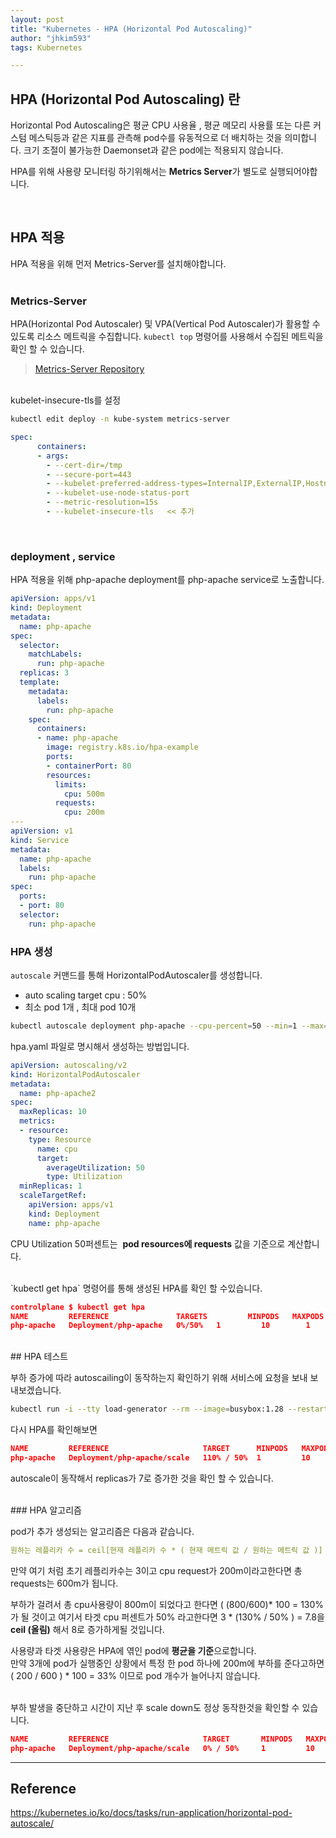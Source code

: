 ```yaml
---
layout: post
title: "Kubernetes - HPA (Horizontal Pod Autoscaling)"
author: "jhkim593"
tags: Kubernetes

---
```

## **HPA (Horizontal Pod Autoscaling) 란**

Horizontal Pod Autoscaling은 평균 CPU 사용율 , 평균 메모리 사용률 또는 다른 커스텀 메스틱등과 같은 지표를 관측해 pod수를 유동적으로 더 배치하는 것을 의미합니다. 크기 조절이 불가능한 Daemonset과 같은 pod에는 적용되지 않습니다.

HPA를 위해 사용량 모니터링 하기위해서는 **Metrics Server**가 별도로 실행되어야합니다.

<br>

## HPA 적용


HPA 적용을 위해 먼저 Metrics-Server를 설치해야합니다.
<br>
<br>
### Metrics-Server

HPA(Horizontal Pod Autoscaler) 및 VPA(Vertical Pod Autoscaler)가 활용할 수 있도록 리소스 메트릭을 수집합니다. `kubectl top` 명령어를 사용해서 수집된 메트릭을 확인 할 수 있습니다.

> [Metrics-Server Repository](https://github.com/kubernetes-sigs/metrics-server)

<br>
kubelet-insecure-tls를 설정

```bash
kubectl edit deploy -n kube-system metrics-server
```

```yaml
spec:
      containers:
      - args:
        - --cert-dir=/tmp
        - --secure-port=443
        - --kubelet-preferred-address-types=InternalIP,ExternalIP,Hostname
        - --kubelet-use-node-status-port
        - --metric-resolution=15s
        - --kubelet-insecure-tls   << 추가
```
<br>

### deployment , service

HPA 적용을 위해 php-apache deployment를 php-apache service로 노출합니다.

```yaml
apiVersion: apps/v1
kind: Deployment
metadata:
  name: php-apache
spec:
  selector:
    matchLabels:
      run: php-apache
  replicas: 3
  template:
    metadata:
      labels:
        run: php-apache
    spec:
      containers:
      - name: php-apache
        image: registry.k8s.io/hpa-example
        ports:
        - containerPort: 80
        resources:
          limits:
            cpu: 500m
          requests:
            cpu: 200m
---
apiVersion: v1
kind: Service
metadata:
  name: php-apache
  labels:
    run: php-apache
spec:
  ports:
  - port: 80
  selector:
    run: php-apache
```

### HPA 생성

`autoscale` 커맨드를 통해 HorizontalPodAutoscaler를 생성합니다.

- auto scaling target cpu : 50%
- 최소 pod 1개  , 최대 pod 10개

```bash
kubectl autoscale deployment php-apache --cpu-percent=50 --min=1 --max=10
```

hpa.yaml 파일로 명시해서 생성하는 방법입니다.

```yaml
apiVersion: autoscaling/v2
kind: HorizontalPodAutoscaler
metadata:
  name: php-apache2
spec:
  maxReplicas: 10
  metrics:
  - resource:
    type: Resource
      name: cpu
      target:
        averageUtilization: 50
        type: Utilization
  minReplicas: 1
  scaleTargetRef:
    apiVersion: apps/v1
    kind: Deployment
    name: php-apache
```

CPU Utilization 50퍼센트는  **pod resources에 requests** 값을 기준으로 계산합니다.

<br>
`kubectl get hpa` 명령어를 통해 생성된 HPA를 확인 할 수있습니다.

```json
controlplane $ kubectl get hpa
NAME         REFERENCE               TARGETS         MINPODS   MAXPODS   REPLICAS   AGE
php-apache   Deployment/php-apache   0%/50%   1         10        1          2m55s
```

<br>
## HPA 테스트

부하 증가에 따라 autoscailing이 동작하는지 확인하기 위해 서비스에 요청을 보내 보내보겠습니다.

```bash
kubectl run -i --tty load-generator --rm --image=busybox:1.28 --restart=Never -- /bin/sh -c "while sleep 0.01; do wget -q -O- http://php-apache; done"
```

다시 HPA를 확인해보면

```json
NAME         REFERENCE                     TARGET      MINPODS   MAXPODS   REPLICAS   AGE
php-apache   Deployment/php-apache/scale   110% / 50%  1         10        7          3m
```

autoscale이 동작해서 replicas가 7로 증가한 것을 확인 할 수 있습니다.

<br>
### HPA 알고리즘

pod가 추가 생성되는 알고리즘은 다음과 같습니다.

```yaml
원하는 레플리카 수 = ceil[현재 레플리카 수 * ( 현재 메트릭 값 / 원하는 메트릭 값 )]
```

만약 여기 처럼 초기 레플리카수는 3이고 cpu request가 200m이라고한다면 총 requests는 600m가 됩니다.

부하가 걸려서 총 cpu사용량이 800m이 되었다고 한다면 ( (800/600)* 100 = 130%가 될 것이고 여기서 타겟 cpu 퍼센트가 50% 라고한다면 3 * (130% / 50% ) = 7.8을 **ceil (올림)** 해서 8로 증가하게될 것입니다.

사용량과 타겟 사용량은 HPA에 엮인 pod에 **평균을 기준**으로합니다.<br>
만약 3개에 pod가 실행중인 상황에서 특정 한 pod 하나에 200m에 부하를 준다고하면
( 200 / 600 ) * 100 = 33% 이므로 pod 개수가 늘어나지 않습니다.

<br>
부하 발생을 중단하고 시간이 지난 후 scale down도 정상 동작한것을 확인할 수 있습니다.

```json
NAME         REFERENCE                     TARGET       MINPODS   MAXPODS   REPLICAS   AGE
php-apache   Deployment/php-apache/scale   0% / 50%     1         10        1          15m
```

---

## Reference

https://kubernetes.io/ko/docs/tasks/run-application/horizontal-pod-autoscale/
